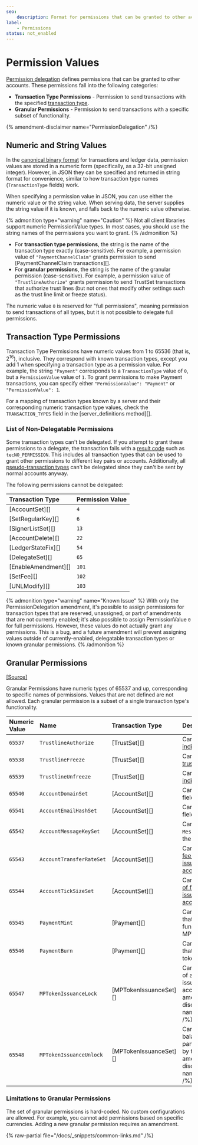 ```yaml
---
seo:
    description: Format for permissions that can be granted to other accounts.
label:
    - Permissions
status: not_enabled
---
```

# Permission Values

[Permission delegation](/docs/concepts/accounts/permission-delegation.md) defines permissions that can be granted to other accounts. These permissions fall into the following categories:

- **Transaction Type Permissions** - Permission to send transactions with the specified [transaction type](../transactions/types/index.md).
- **Granular Permissions** - Permission to send transactions with a specific subset of functionality.

{% amendment-disclaimer name="PermissionDelegation" /%}

## Numeric and String Values

In the [canonical binary format](../binary-format.md) for transactions and ledger data, permission values are stored in a numeric form (specifically, as a 32-bit unsigned integer). However, in JSON they can be specified and returned in string format for convenience, similar to how transaction type names (`TransactionType` fields) work.

When specifying a permission value in JSON, you can use either the numeric value or the string value. When serving data, the server supplies the string value if it is known, and falls back to the numeric value otherwise.

{% admonition type="warning" name="Caution" %}
Not all client libraries support numeric PermissionValue types. In most cases, you should use the string names of the permissions you want to grant.
{% /admonition %}

- For **transaction type permissions**, the string is the name of the transaction type exactly (case-sensitive). For example, a permission value of `"PaymentChannelClaim"` grants permission to send [PaymentChannelClaim transactions][].
- For **granular permissions**, the string is the name of the granular permission (case-sensitive). For example, a permission value of `"TrustlineAuthorize"` grants permission to send TrustSet transactions that authorize trust lines (but not ones that modify other settings such as the trust line limit or freeze status).

The numeric value `0` is reserved for "full permissions", meaning permission to send transactions of all types, but it is not possible to delegate full permissions.

## Transaction Type Permissions

Transaction Type Permissions have numeric values from 1 to 65536 (that is, 2<sup>16</sup>), inclusive. They correspond with known transaction types, except you add 1 when specifying a transaction type as a permission value. For example, the string `"Payment"` corresponds to a `TransactionType` value of `0`, but a `PermissionValue` value of `1`. To grant permissions to make Payment transactions, you can specify either `"PermissionValue": "Payment"` or `"PermissionValue": 1`.

For a mapping of transaction types known by a server and their corresponding numeric transaction type values, check the `TRANSACTION_TYPES` field in the [server_definitions method][].

### List of Non-Delegatable Permissions

Some transaction types can't be delegated. If you attempt to grant these permissions to a delegate, the transaction fails with a [result code](../transactions/transaction-results/) such as `tecNO_PERMISSION`. This includes all transaction types that can be used to grant other permissions to different key pairs or accounts. Additionally, all [pseudo-transaction types](/docs/references/protocol/transactions/pseudo-transaction-types/pseudo-transaction-types) can't be delegated since they can't be sent by normal accounts anyway.

The following permissions cannot be delegated:

| Transaction Type    | Permission Value |
|:--------------------|:-----------------|
| [AccountSet][]      | `4` |
| [SetRegularKey][]   | `6` |
| [SignerListSet][]   | `13` |
| [AccountDelete][]   | `22` |
| [LedgerStateFix][]  | `54` |
| [DelegateSet][]     | `65` |
| [EnableAmendment][] | `101` |
| [SetFee][]          | `102` |
| [UNLModify][]       | `103` |

{% admonition type="warning" name="Known Issue" %}
With only the PermissionDelegation amendment, it's possible to assign permissions for transaction types that are reserved, unassigned, or part of amendments that are not currently enabled; it's also possible to assign PermissionValue `0` for full permissions. However, these values do not actually grant any permissions. This is a bug, and a future amendment will prevent assigning values outside of currently-enabled, delegatable transaction types or known granular permissions.
{% /admonition %}

## Granular Permissions
[[Source]](https://github.com/XRPLF/rippled/blob/master/include/xrpl/protocol/detail/permissions.macro "Source")

Granular Permissions have numeric types of 65537 and up, corresponding to specific names of permissions. Values that are not defined are not allowed. Each granular permission is a subset of a single transaction type's functionality.

| Numeric Value | Name                     | Transaction Type       | Description |
|:--------------|:-------------------------|:-----------------------|:------------|
| `65537`       | `TrustlineAuthorize`     | [TrustSet][]           | Can [authorize individual trust lines](/docs/concepts/tokens/fungible-tokens/authorized-trust-lines). |
| `65538`       | `TrustlineFreeze`        | [TrustSet][]           | Can [freeze individual trust lines](/docs/concepts/tokens/fungible-tokens/freezes). |
| `65539`       | `TrustlineUnfreeze`      | [TrustSet][]           | Can [unfreeze individual trust lines](/docs/concepts/tokens/fungible-tokens/freezes). |
| `65540`       | `AccountDomainSet`       | [AccountSet][]         | Can set the `Domain` field of the account. |
| `65541`       | `AccountEmailHashSet`    | [AccountSet][]         | Can set the `EmailHash` field of the account. |
| `65542`       | `AccountMessageKeySet`   | [AccountSet][]         | Can set the `MessageKey` field of the account. |
| `65543`       | `AccountTransferRateSet` | [AccountSet][]         | Can set the [transfer fee of fungible tokens issued by the account](/docs/concepts/tokens/transfer-fees). |
| `65544`       | `AccountTickSizeSet`     | [AccountSet][]         | Can set the [tick size of fungible tokens issued by the account](/docs/concepts/tokens/decentralized-exchange/ticksize). |
| `65545`       | `PaymentMint`            | [Payment][]            | Can send payments that mint new fungible tokens or MPTs. |
| `65546`       | `PaymentBurn`            | [Payment][]            | Can send payments that burn fungible tokens or MPTs. |
| `65547`       | `MPTokenIssuanceLock`    | [MPTokenIssuanceSet][] | Can lock the balances of a particular MPT issued by the account. {% amendment-disclaimer name="MPTokensV1" /%} |
| `65548`       | `MPTokenIssuanceUnlock`  | [MPTokenIssuanceSet][] | Can unlock the balances of a particular MPT issued by the account. {% amendment-disclaimer name="MPTokensV1" /%} |

### Limitations to Granular Permissions

The set of granular permissions is hard-coded. No custom configurations are allowed. For example, you cannot add permissions based on specific currencies. Adding a new granular permission requires an amendment.


{% raw-partial file="/docs/_snippets/common-links.md" /%}
